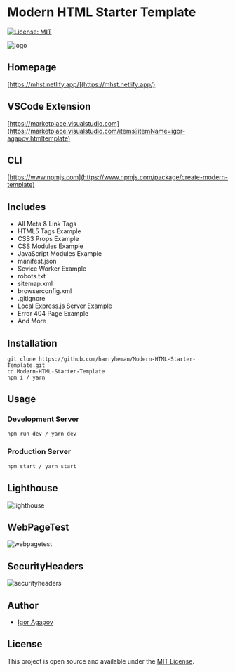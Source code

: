 # Modern HTML Starter Template

[![License: MIT](https://img.shields.io/badge/License-MIT-blue.svg)](https://opensource.org/licenses/MIT)

![logo](https://mhst.netlify.app/img/logo.png)

## Homepage

[https://mhst.netlify.app/](https://mhst.netlify.app/)

## VSCode Extension

[https://marketplace.visualstudio.com](https://marketplace.visualstudio.com/items?itemName=igor-agapov.htmltemplate)

## CLI

[https://www.npmjs.com](https://www.npmjs.com/package/create-modern-template)

## Includes

- All Meta & Link Tags
- HTML5 Tags Example
- CSS3 Props Example
- CSS Modules Example
- JavaScript Modules Example
- manifest.json
- Sevice Worker Example
- robots.txt
- sitemap.xml
- browserconfig.xml
- .gitignore
- Local Express.js Server Example
- Error 404 Page Example
- And More

## Installation

```
git clone https://github.com/harryheman/Modern-HTML-Starter-Template.git
cd Modern-HTML-Starter-Template
npm i / yarn
```

## Usage

### Development Server

```bash
npm run dev / yarn dev
```

### Production Server

```bash
npm start / yarn start
```

## Lighthouse

![lighthouse](https://mhst.netlify.app/img/lighthouse.png)

## WebPageTest

![webpagetest](https://mhst.netlify.app/img/webpagetest.png)

## SecurityHeaders

![securityheaders](https://mhst.netlify.app/img/seched.png)

## Author

- [Igor Agapov](https://github.com/harryheman)

## License

This project is open source and available under the [MIT License](LICENSE).
